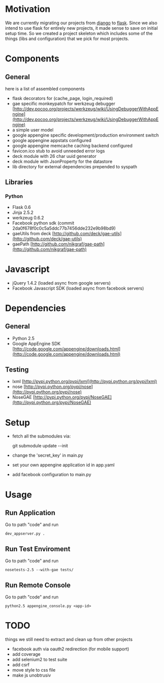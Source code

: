 # Motivation

We are currently migrating our projects from [django](http://www.djangoproject.com) to [flask](http://flask.pocoo.org).
Since we also intend to use flask for entirely new projects, it made sense to save on initial setup time.
So we created a project skeleton which includes some of the things (libs and configuration) that we pick for most projects.

# Components

## General

here is a list of assembled components

* flask decorators for (cache_page, login_required)
* gae specific monkeypatch for werkzeug debugger [http://dev.pocoo.org/projects/werkzeug/wiki/UsingDebuggerWithAppEngine](http://dev.pocoo.org/projects/werkzeug/wiki/UsingDebuggerWithAppEngine)
* a simple user model
* google appengine specific development/production environment switch
* google appengine appstats configured
* google appengine memcache caching backend configured
* favicon.ico stub to avoid unneeded error logs
* deck module with 26 char uuid generator
* deck module with JsonProperty for the datastore
* lib directory for external dependencies prepended to syspath

## Libraries

### Python

* Flask 0.6
* Jinja 2.5.2
* werkzeug 0.6.2
* Facebook python sdk (commit 2da0f678f0c0c5a5ddc77b7456dde232e9b98bd9)
* gaeUtils from deck [http://github.com/deck/gae-utils](http://github.com/deck/gae-utils)
* gaePath [http://github.com/nikgraf/gae-path](http://github.com/nikgraf/gae-path)

# Javascript

* jQuery 1.4.2 (loaded async from google servers)
* Facebook Javascript SDK (loaded async from facebook servers)

# Dependencies

## General

* Python 2.5
* Google AppEngine SDK [http://code.google.com/appengine/downloads.html](http://code.google.com/appengine/downloads.html)

## Testing

* lxml [http://pypi.python.org/pypi/lxml](http://pypi.python.org/pypi/lxml)
* nose [http://pypi.python.org/pypi/nose](http://pypi.python.org/pypi/nose)
* NoseGAE [http://pypi.python.org/pypi/NoseGAE](http://pypi.python.org/pypi/NoseGAE)

# Setup

* fetch all the submodules via:

    git submodule update --init

* change the 'secret_key' in main.py
* set your own appengine application id in app.yaml
* add facebook configuration to main.py

# Usage

## Run Application

Go to path "code" and run

    dev_appserver.py .

## Run Test Enviroment

Go to path "code" and run

    nosetests-2.5 --with-gae tests/

## Run Remote Console

Go to path "code" and run

    python2.5 appengine_console.py <app-id>

# TODO

things we still need to extract and clean up from other projects

* facebook auth via oauth2 redirection (for mobile support)
* add coverage
* add selenium2 to test suite
* add csrf
* move style to css file
* make js unobtrusiv
